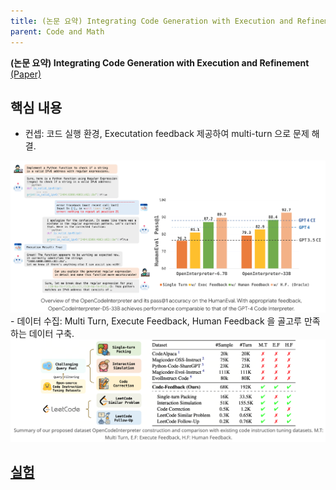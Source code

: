 ```yaml
---
title: (논문 요약) Integrating Code Generation with Execution and Refinement
parent: Code and Math
---
```


**(논문 요약) Integrating Code Generation with Execution and Refinement** [(Paper)](https://opencodeinterpreter.github.io/)

## 핵심 내용

- 컨셉: 코드 실행 환경, Executation feedback 제공하여 multi-turn 으로 문제 해결.
<img src="/data/papers/opencode/method.png" width="800" />
- 데이터 수집: Multi Turn, Execute Feedback, Human Feedback 을 골고루 만족하는 데이터 구축.
<img src="/data/papers/opencode/data.png" width="800" />



## [실험](https://opencodeinterpreter.github.io/)